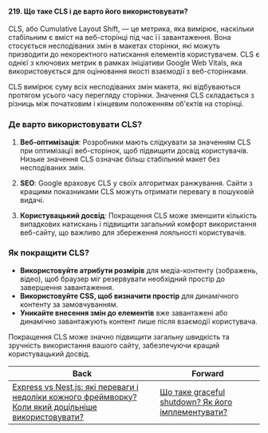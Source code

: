 #### 219. Що таке CLS і де варто його використовувати?

CLS, або Cumulative Layout Shift, — це метрика, яка вимірює, наскільки стабільним є вміст на веб-сторінці під час її завантаження. Вона стосується несподіваних змін в макетах сторінки, які можуть призводити до некоректного натискання елементів користувачем. CLS є однієї з ключових метрик в рамках ініціативи Google Web Vitals, яка використовується для оцінювання якості взаємодії з веб-сторінками.

CLS вимірює суму всіх несподіваних змін макета, які відбуваються протягом усього часу перегляду сторінки. Значення CLS складається з різниць між початковим і кінцевим положенням об'єктів на сторінці.

### Де варто використовувати CLS?
1. **Веб-оптимізація**: Розробники мають слідкувати за значенням CLS при оптимізації веб-сторінок, щоб підвищити досвід користувачів. Низьке значення CLS означає більш стабільний макет без несподіваних змін.

2. **SEO**: Google враховує CLS у своїх алгоритмах ранжування. Сайти з кращими показниками CLS можуть отримати перевагу в пошуковій видачі.

3. **Користувацький досвід**: Покращення CLS може зменшити кількість випадкових натискань і підвищити загальний комфорт використання веб-сайту, що важливо для збереження лояльності користувачів.

### Як покращити CLS?
- **Використовуйте атрибути розмірів** для медіа-контенту (зображень, відео), щоб браузер міг резервувати необхідний простір до завершення завантаження.
- **Використовуйте CSS, щоб визначити простір** для динамічного контенту за замовчуванням.
- **Уникайте внесення змін до елементів** вже завантажені або динамічно завантажують контент лише після взаємодії користувача.

Покращення CLS може значно підвищити загальну швидкість та зручність використання вашого сайту, забезпечуючи кращий користувацький досвід.

| Back | Forward |
|---|---|
| [Express vs Nest.js: які переваги і недоліки кожного фреймворку? Коли який доцільніше використовувати?](/ua/senior/architecture/comparison-of-express-and-nestjs-frameworks.md)  | [Що таке graceful shutdown? Як його імплементувати?](/ua/senior/architecture/220-what-is-a-graceful-shutdown-how-to-implement-it.md) |